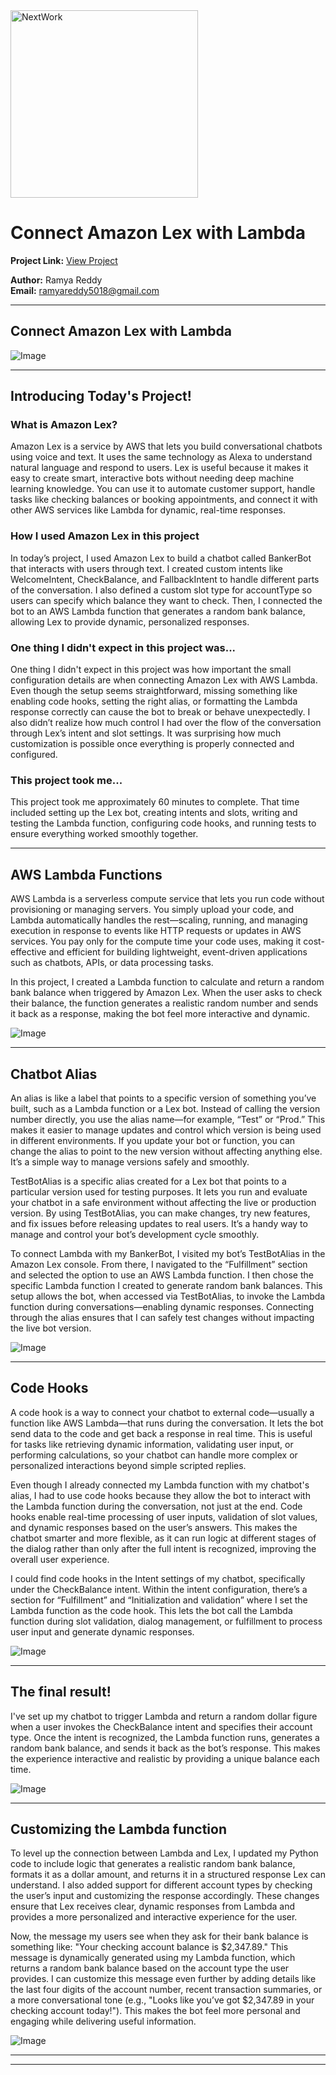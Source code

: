 <img src="https://cdn.prod.website-files.com/677c400686e724409a5a7409/6790ad949cf622dc8dcd9fe4_nextwork-logo-leather.svg" alt="NextWork" width="300" />

# Connect Amazon Lex with Lambda

**Project Link:** [View Project](http://learn.nextwork.org/projects/aws-ai-lex3)

**Author:** Ramya Reddy  
**Email:** ramyareddy5018@gmail.com

---

## Connect Amazon Lex with Lambda

![Image](http://learn.nextwork.org/daring_cyan_noble_chicken/uploads/aws-ai-lex3_505be5b8)

---

## Introducing Today's Project!

### What is Amazon Lex?

Amazon Lex is a service by AWS that lets you build conversational chatbots using voice and text. It uses the same technology as Alexa to understand natural language and respond to users. Lex is useful because it makes it easy to create smart, interactive bots without needing deep machine learning knowledge. You can use it to automate customer support, handle tasks like checking balances or booking appointments, and connect it with other AWS services like Lambda for dynamic, real-time responses.

### How I used Amazon Lex in this project

In today’s project, I used Amazon Lex to build a chatbot called BankerBot that interacts with users through text. I created custom intents like WelcomeIntent, CheckBalance, and FallbackIntent to handle different parts of the conversation. I also defined a custom slot type for accountType so users can specify which balance they want to check. Then, I connected the bot to an AWS Lambda function that generates a random bank balance, allowing Lex to provide dynamic, personalized responses.

### One thing I didn't expect in this project was...

One thing I didn't expect in this project was how important the small configuration details are when connecting Amazon Lex with AWS Lambda. Even though the setup seems straightforward, missing something like enabling code hooks, setting the right alias, or formatting the Lambda response correctly can cause the bot to break or behave unexpectedly. I also didn’t realize how much control I had over the flow of the conversation through Lex’s intent and slot settings. It was surprising how much customization is possible once everything is properly connected and configured.

### This project took me...

This project took me approximately 60 minutes to complete. That time included setting up the Lex bot, creating intents and slots, writing and testing the Lambda function, configuring code hooks, and running tests to ensure everything worked smoothly together.

---

## AWS Lambda Functions

AWS Lambda is a serverless compute service that lets you run code without provisioning or managing servers. You simply upload your code, and Lambda automatically handles the rest—scaling, running, and managing execution in response to events like HTTP requests or updates in AWS services. You pay only for the compute time your code uses, making it cost-effective and efficient for building lightweight, event-driven applications such as chatbots, APIs, or data processing tasks.

In this project, I created a Lambda function to calculate and return a random bank balance when triggered by Amazon Lex. When the user asks to check their balance, the function generates a realistic random number and sends it back as a response, making the bot feel more interactive and dynamic.

![Image](http://learn.nextwork.org/daring_cyan_noble_chicken/uploads/aws-ai-lex3_97dc2351)

---

## Chatbot Alias

An alias is like a label that points to a specific version of something you’ve built, such as a Lambda function or a Lex bot. Instead of calling the version number directly, you use the alias name—for example, “Test” or “Prod.” This makes it easier to manage updates and control which version is being used in different environments. If you update your bot or function, you can change the alias to point to the new version without affecting anything else. It’s a simple way to manage versions safely and smoothly.

TestBotAlias is a specific alias created for a Lex bot that points to a particular version used for testing purposes. It lets you run and evaluate your chatbot in a safe environment without affecting the live or production version. By using TestBotAlias, you can make changes, try new features, and fix issues before releasing updates to real users. It’s a handy way to manage and control your bot’s development cycle smoothly.

To connect Lambda with my BankerBot, I visited my bot’s TestBotAlias in the Amazon Lex console. From there, I navigated to the “Fulfillment” section and selected the option to use an AWS Lambda function. I then chose the specific Lambda function I created to generate random bank balances. This setup allows the bot, when accessed via TestBotAlias, to invoke the Lambda function during conversations—enabling dynamic responses. Connecting through the alias ensures that I can safely test changes without impacting the live bot version.

![Image](http://learn.nextwork.org/daring_cyan_noble_chicken/uploads/aws-ai-lex3_c4fc89af)

---

## Code Hooks

A code hook is a way to connect your chatbot to external code—usually a function like AWS Lambda—that runs during the conversation. It lets the bot send data to the code and get back a response in real time. This is useful for tasks like retrieving dynamic information, validating user input, or performing calculations, so your chatbot can handle more complex or personalized interactions beyond simple scripted replies.










Even though I already connected my Lambda function with my chatbot's alias, I had to use code hooks because they allow the bot to interact with the Lambda function during the conversation, not just at the end. Code hooks enable real-time processing of user inputs, validation of slot values, and dynamic responses based on the user’s answers. This makes the chatbot smarter and more flexible, as it can run logic at different stages of the dialog rather than only after the full intent is recognized, improving the overall user experience.

I could find code hooks in the Intent settings of my chatbot, specifically under the CheckBalance intent. Within the intent configuration, there’s a section for “Fulfillment” and “Initialization and validation” where I set the Lambda function as the code hook. This lets the bot call the Lambda function during slot validation, dialog management, or fulfillment to process user input and generate dynamic responses.

![Image](http://learn.nextwork.org/daring_cyan_noble_chicken/uploads/aws-ai-lex3_505be5b9)

---

## The final result!

I've set up my chatbot to trigger Lambda and return a random dollar figure when a user invokes the CheckBalance intent and specifies their account type. Once the intent is recognized, the Lambda function runs, generates a random bank balance, and sends it back as the bot’s response. This makes the experience interactive and realistic by providing a unique balance each time.

![Image](http://learn.nextwork.org/daring_cyan_noble_chicken/uploads/aws-ai-lex3_505be5b8)

---

## Customizing the Lambda function

To level up the connection between Lambda and Lex, I updated my Python code to include logic that generates a realistic random bank balance, formats it as a dollar amount, and returns it in a structured response Lex can understand. I also added support for different account types by checking the user’s input and customizing the response accordingly. These changes ensure that Lex receives clear, dynamic responses from Lambda and provides a more personalized and interactive experience for the user.










Now, the message my users see when they ask for their bank balance is something like: "Your checking account balance is $2,347.89." This message is dynamically generated using my Lambda function, which returns a random bank balance based on the account type the user provides. I can customize this message even further by adding details like the last four digits of the account number, recent transaction summaries, or a more conversational tone (e.g., "Looks like you’ve got $2,347.89 in your checking account today!"). This makes the bot feel more personal and engaging while delivering useful information.

![Image](http://learn.nextwork.org/daring_cyan_noble_chicken/uploads/aws-ai-lex3_38b5f5691)

---

---

